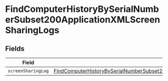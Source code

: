 # FindComputerHistoryBySerialNumberSubset200ApplicationXMLScreenSharingLogs


## Fields

| Field                                                                                                                                                                                                             | Type                                                                                                                                                                                                              | Required                                                                                                                                                                                                          | Description                                                                                                                                                                                                       |
| ----------------------------------------------------------------------------------------------------------------------------------------------------------------------------------------------------------------- | ----------------------------------------------------------------------------------------------------------------------------------------------------------------------------------------------------------------- | ----------------------------------------------------------------------------------------------------------------------------------------------------------------------------------------------------------------- | ----------------------------------------------------------------------------------------------------------------------------------------------------------------------------------------------------------------- |
| `screenSharingLog`                                                                                                                                                                                                | [FindComputerHistoryBySerialNumberSubset200ApplicationXMLScreenSharingLogsScreenSharingLog](../../models/operations/findcomputerhistorybyserialnumbersubset200applicationxmlscreensharinglogsscreensharinglog.md) | :heavy_minus_sign:                                                                                                                                                                                                | N/A                                                                                                                                                                                                               |